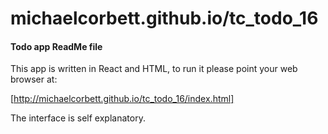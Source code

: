 # michaelcorbett.github.io/tc_todo_16

#### Todo app ReadMe file

This app is written in React and HTML, to run it please point your web browser at:

[http://michaelcorbett.github.io/tc_todo_16/index.html]
 
 The interface is self explanatory.